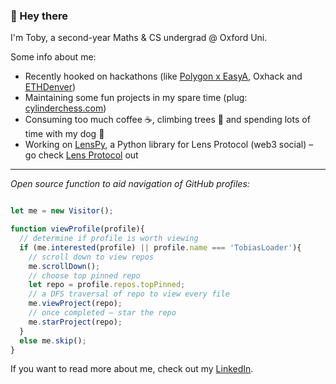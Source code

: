 ### 👋 Hey there

I'm Toby, a second-year Maths & CS undergrad @ Oxford Uni.

Some info about me:
- Recently hooked on hackathons (like [Polygon x EasyA](https://www.easya.io/event/polygon-x-easya-hackathon), Oxhack and [ETHDenver](https://www.easya.io/event/polygon-x-easya-hackathon))
- Maintaining some fun projects in my spare time (plug: [cylinderchess.com](https://cylinderchess.com))
- Consuming too much coffee ☕️, climbing trees 🌳 and spending lots of time with my dog 🦮
- Working on [LensPy](https://github.com/TobiasLoader/LensPy), a Python library for Lens Protocol (web3 social) – go check [Lens Protocol](https://www.lens.xyz) out

---

*Open source function to aid navigation of GitHub profiles:*

```javascript

let me = new Visitor();

function viewProfile(profile){
  // determine if profile is worth viewing
  if (me.interested(profile) || profile.name === 'TobiasLoader'){
    // scroll down to view repos
    me.scrollDown();
    // choose top pinned repo
    let repo = profile.repos.topPinned;
    // a DFS traversal of repo to view every file
    me.viewProject(repo);
    // once completed – star the repo
    me.starProject(repo);
  }
  else me.skip();
}
```

If you want to read more about me, check out my [LinkedIn](https://www.linkedin.com/in/tobiasloader/).
